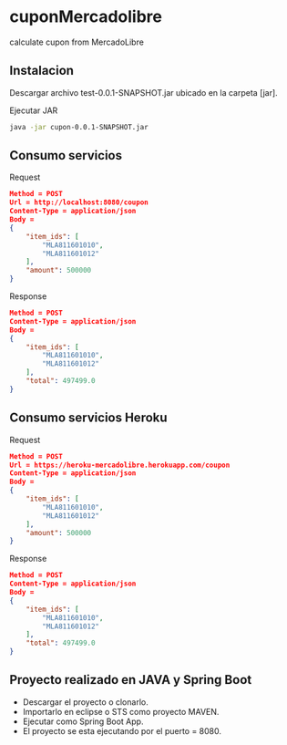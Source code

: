 # cuponMercadolibre
calculate cupon from MercadoLibre

## Instalacion

Descargar archivo test-0.0.1-SNAPSHOT.jar  ubicado en la carpeta [jar].

Ejecutar JAR

```bash
java -jar cupon-0.0.1-SNAPSHOT.jar
```

## Consumo servicios 

Request

```json
Method = POST
Url = http://localhost:8080/coupon
Content-Type = application/json
Body = 
{
    "item_ids": [
        "MLA811601010",
        "MLA811601012"
    ],
    "amount": 500000
}
```

Response

```json
Method = POST
Content-Type = application/json
Body = 
{
    "item_ids": [
        "MLA811601010",
        "MLA811601012"
    ],
    "total": 497499.0
}

```
## Consumo servicios Heroku

Request

```json
Method = POST
Url = https://heroku-mercadolibre.herokuapp.com/coupon
Content-Type = application/json
Body = 
{
    "item_ids": [
        "MLA811601010",
        "MLA811601012"
    ],
    "amount": 500000
}
```

Response

```json
Method = POST
Content-Type = application/json
Body = 
{
    "item_ids": [
        "MLA811601010",
        "MLA811601012"
    ],
    "total": 497499.0
}

```


## Proyecto realizado en JAVA y Spring Boot

 - Descargar el proyecto o clonarlo.
 - Importarlo en eclipse o STS como proyecto MAVEN.
 - Ejecutar como Spring Boot App.
 - El proyecto se esta ejecutando por el puerto = 8080. 
